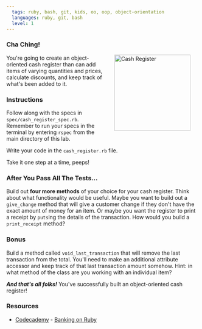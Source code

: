 ```yaml
---
  tags: ruby, bash, git, kids, oo, oop, object-orientation
  languages: ruby, git, bash
  level: 1
---
```


### Cha Ching!
<img src="https://after-school-assets.s3.amazonaws.com/cash_register.gif" alt="Cash Register" height="200" align="right" hspace="20"> You're going to create an object-oriented cash register than can add items of varying quantities and prices, calculate discounts, and keep track of what's been added to it.

### Instructions
Follow along with the specs in `spec/cash_register_spec.rb`. Remember to run your specs in the terminal by entering `rspec` from the main directory of this lab.

Write your code in the `cash_register.rb` file.

Take it one step at a time, peeps!

### After You Pass All The Tests...
Build out **four more methods** of your choice for your cash register. Think about what functionality would be useful. Maybe you want to build out a `give_change` method that will give a customer change if they don't have the exact amount of money for an item. Or maybe you want the register to print a receipt by `puts`ing the details of the transaction. How would you build a `print_receipt` method? 

### Bonus
Build a method called `void_last_transaction` that will remove the last transaction from the total. You'll need to make an additional attribute accessor and keep track of that last transaction amount somehow. Hint: in what method of the class are you working with an individual item?

***And that's all folks!*** You've successfully built an object-oriented cash register!

### Resources
* [Codecademy](http://www.codecademy.com/dashboard) - [Banking on Ruby](http://www.codecademy.com/courses/ruby-beginner-en-32cN3/0/1)
